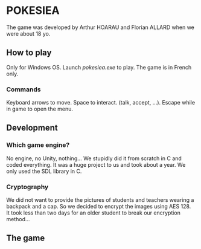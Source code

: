 # POKESIEA

The game was developed by Arthur HOARAU and Florian ALLARD when we were about 18 yo.

## How to play

Only for Windows OS. Launch *pokesiea.exe* to play. The game is in French only.

### Commands

Keyboard arrows to move.
Space to interact. (talk, accept, ...).
Escape while in game to open the menu.

## Development

### Which game engine?

No engine, no Unity, nothing... We stupidly did it from scratch in C and coded everything. It was a huge project to us and took about a year. We only used the SDL library in C.

### Cryptography

We did not want to provide the pictures of students and teachers wearing a backpack and a cap. So we decided to encrypt the images using AES 128.    
It took less than two days for an older student to break our encryption method...

## The game
